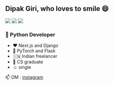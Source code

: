 ## Dipak Giri, who loves to smile 😄

<img src="https://img.shields.io/badge/python-Developer-%23FFE538"/> <img src="https://img.shields.io/badge/react-Developer-%2361DBFB"/> <img src="https://img.shields.io/badge/ml-enthusiast-%23FF7F50"/>

### 🐍 Python Developer
- ♥️ Next.js and Django
- 🧡 PyTorch and Flask
- 🇮🇳 Indian freelancer
- 🍁 CS graduate
- ☺️ single

📫 DM : [instagram](https://www.instagram.com/dipakgiri.ipynb)
